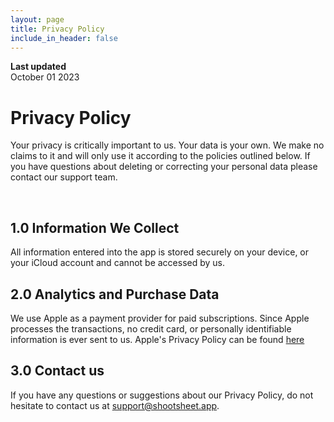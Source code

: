 ```yaml
---
layout: page
title: Privacy Policy
include_in_header: false
---
```


**Last updated**  
October 01 2023

# Privacy Policy
Your privacy is critically important to us. Your data is your own. We make no claims to it and will only use it according to the policies outlined below. If you have questions about deleting or correcting your personal data please contact our support team.

<br>

## 1.0 Information We Collect
All information entered into the app is stored securely on your device, or your iCloud account and cannot be accessed by us.


## 2.0 Analytics and Purchase Data
We use Apple as a payment provider for paid subscriptions. 
Since Apple processes the transactions, no credit card, or personally identifiable information is ever sent to us.
Apple's Privacy Policy can be found [here](https://www.apple.com/legal/privacy/en-ww/)

## 3.0 Contact us
If you have any questions or suggestions about our Privacy Policy, do not hesitate to contact us at [support@shootsheet.app](mailto:support@shootsheet.app). 

